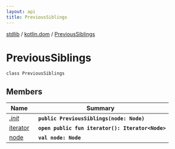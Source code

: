 ```yaml
---
layout: api
title: PreviousSiblings
---
```

[stdlib](../../index.md) / [kotlin.dom](../index.md) / [PreviousSiblings](index.md)

# PreviousSiblings

```
class PreviousSiblings
```

## Members

| Name | Summary |
|------|---------|
|[*.init*](_init_.md)|&nbsp;&nbsp;**`public PreviousSiblings(node: Node)`**<br>|
|[iterator](iterator.md)|&nbsp;&nbsp;**`open public fun iterator(): Iterator<Node>`**<br>|
|[node](node.md)|&nbsp;&nbsp;**`val node: Node`**<br>|
